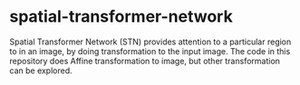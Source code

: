 # spatial-transformer-network
Spatial Transformer Network (STN) provides attention to a particular region to in an image, by doing transformation to the input image. The code in this repository does Affine transformation to image, but other transformation can be explored.
